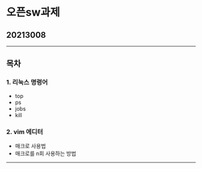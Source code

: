 # 오픈sw과제
## 20213008

---
## 목차
### 1. 리눅스 명령어
- top
- ps
- jobs
- kill

### 2. vim 에디터
- 매크로 사용법
- 매크로를 n회 사용하는 방법

---
